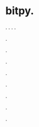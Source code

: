 # bitpy.
.
.
.
.












.






















































.
























.



























.

















































































.































































.































































































.















.






























































